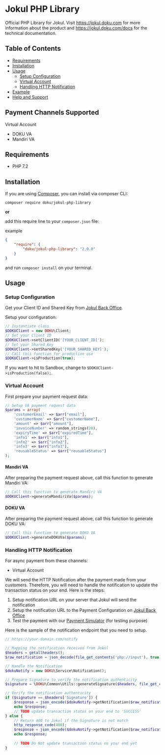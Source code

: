 # Jokul PHP Library
Official PHP Library for Jokul. Visit https://jokul.doku.com for more information about the product and https://jokul.doku.com/docs for the technical documentation.

## Table of Contents

- [Requirements](#requirements)
- [Installation](#installation)
- [Usage](#usage)
  - [Setup Configuration](#setup-configuration)
  - [Virtual Account](#virtual-account)
  - [Handling HTTP Notification](#handling-http-notification)
- [Example](#example)
- [Help and Support](#help-and-support)

## Payment Channels Supported

Virtual Account

- DOKU VA
- Mandiri VA

## Requirements

- PHP 7.2

## Installation

If you are using [Composer](https://getcomposer.org), you can install via composer CLI:

```
composer require doku/jokul-php-library
```

**or**

add this require line to your `composer.json` file:

example
```json
{
    "require": {
        "doku/jokul-php-library": "2.0.0"
    }
}
```

and run `composer install` on your terminal.

## Usage

### Setup Configuration

Get your Client ID and Shared Key from [Jokul Back Office](https://jokul.doku.com/bo/login).

Setup your configuration:

```php
// Instantiate class
$DOKUClient = new DOKU\Client;
// Set your Client ID
$DOKUClient->setClientID('[YOUR_CLIENT_ID]');
// Set your Shared Key
$DOKUClient->setSharedKey('[YOUR_SHARED_KEY]');
// Call this function for production use
$DOKUClient->isProduction(true);
```
If you want to hit to Sandbox, change to `$DOKUClient->isProduction(false);`.

### Virtual Account

First prepare your payment request data:

```php
// Setup VA payment request data
$params = array(
    'customerEmail' => $arr["email"],
    'customerName' => $arr["customerName"],
    'amount' => $arr["amount"],
    'invoiceNumber' => random_strings(20),
    'expiryTime' => $arr["expiredTime"],
    'info1' => $arr["info1"],
    'info2' => $arr["info2"],
    'info3' => $arr["info3"],
    'reusableStatus' => $arr["reusableStatus"]
);
```

#### Mandiri VA

After preparing the payment request above, call this function to generate Mandiri VA:

```php
// Call this function to generate Mandiri VA
$DOKUClient->generateMandiriVa($params);
```

#### DOKU VA

After preparing the payment request above, call this function to generate DOKU VA:

```php
// Call this function to generate DOKU VA
$DOKUClient->generateDOKUVa($params);
```

### Handling HTTP Notification

For async payment from these channels:

- Virtual Account

We will send the HTTP Notification after the payment made from your customers. Therefore, you will need to handle the notification to update the transaction status on your end. Here is the steps:

1. Setup notification URL on your server that Jokul will send the notification
1. Setup the notification URL to the Payment Configuration on [Jokul Back Office](https://sandbox.doku.com/bo/login)
1. Test the payment with our [Payment Simulator](https://sandbox.doku.com/integration/simulator) (for testing purpose)

Here is the sample of the notification endpoint that you need to setup.

```php
// https://your-domain.com/notify

// Mapping the notification received from Jokul
$headers = getallheaders();
$raw_notification = json_decode(file_get_contents('php://input'), true);

// Handle the Notification
$dokuNotify = new DOKU\Service\Notification();

// Prepare Signature to verify the notification authenticity
$signature = \DOKU\Common\Utils::generateSignature($headers, file_get_contents('php://input'), 'YOUR_SHARED_KEY');

// Verify the notification authenticity
if ($signature == $headers['Signature']) {
    $response = json_encode($dokuNotify->getNotification($raw_notification));
    echo $response;
    // TODO update transaction status on your end to 'SUCCESS'
} else {
    // Return 400 to Jokul if the Signature is not match
    http_response_code(400);
    $response = json_encode($dokuNotify->getNotification($raw_notification));
    echo $response;
    
    // TODO Do Not update transaction status on your end yet
}
```
